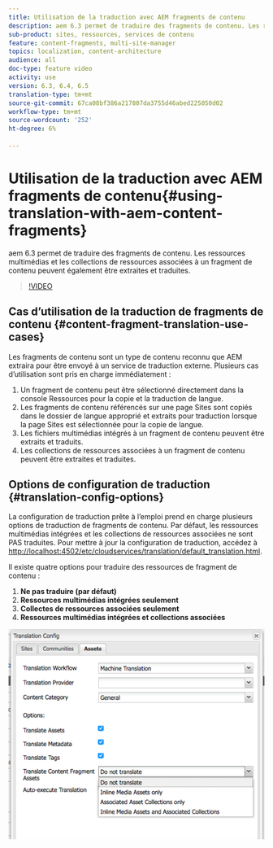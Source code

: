 ```yaml
---
title: Utilisation de la traduction avec AEM fragments de contenu
description: aem 6.3 permet de traduire des fragments de contenu. Les ressources multimédias et les collections de ressources associées à un fragment de contenu peuvent également être extraites et traduites.
sub-product: sites, ressources, services de contenu
feature: content-fragments, multi-site-manager
topics: localization, content-architecture
audience: all
doc-type: feature video
activity: use
version: 6.3, 6.4, 6.5
translation-type: tm+mt
source-git-commit: 67ca08bf386a217807da3755d46abed225050d02
workflow-type: tm+mt
source-wordcount: '252'
ht-degree: 6%

---
```



# Utilisation de la traduction avec AEM fragments de contenu{#using-translation-with-aem-content-fragments}

aem 6.3 permet de traduire des fragments de contenu. Les ressources multimédias et les collections de ressources associées à un fragment de contenu peuvent également être extraites et traduites.

>[!VIDEO](https://video.tv.adobe.com/v/18131/?quality=9&learn=on)

## Cas d’utilisation de la traduction de fragments de contenu {#content-fragment-translation-use-cases}

Les fragments de contenu sont un type de contenu reconnu que AEM extraira pour être envoyé à un service de traduction externe. Plusieurs cas d’utilisation sont pris en charge immédiatement :

1. Un fragment de contenu peut être sélectionné directement dans la console Ressources pour la copie et la traduction de langue.
2. Les fragments de contenu référencés sur une page Sites sont copiés dans le dossier de langue approprié et extraits pour traduction lorsque la page Sites est sélectionnée pour la copie de langue.
3. Les fichiers multimédias intégrés à un fragment de contenu peuvent être extraits et traduits.
4. Les collections de ressources associées à un fragment de contenu peuvent être extraites et traduites.

## Options de configuration de traduction {#translation-config-options}

La configuration de traduction prête à l’emploi prend en charge plusieurs options de traduction de fragments de contenu. Par défaut, les ressources multimédias intégrées et les collections de ressources associées ne sont PAS traduites. Pour mettre à jour la configuration de traduction, accédez à [http://localhost:4502/etc/cloudservices/translation/default_translation.html](http://localhost:4502/etc/cloudservices/translation/default_translation.html).

Il existe quatre options pour traduire des ressources de fragment de contenu :

1. **Ne pas traduire (par défaut)**
2. **Ressources multimédias intégrées seulement**
3. **Collectes de ressources associées seulement**
4. **Ressources multimédias intégrées et collections associées**

![Configuration de traduction](assets/classic-ui-dialog.png)
